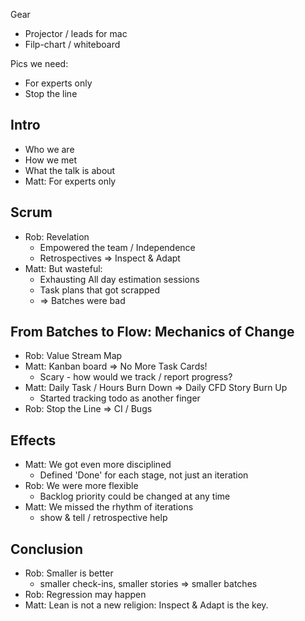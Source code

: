 Gear 
  * Projector / leads for mac
  * Filp-chart / whiteboard
  
Pics we need:
  * For experts only
  * Stop the line

## Intro
  * Who we are                
  * How we met                
  * What the talk is about
  * Matt: For experts only

## Scrum
  * Rob:  Revelation
    * Empowered the team / Independence
    * Retrospectives => Inspect & Adapt 
  * Matt: But wasteful:
    * Exhausting All day estimation sessions
    * Task plans that got scrapped
    * => Batches were bad 

## From Batches to Flow: Mechanics of Change
  * Rob:  Value Stream Map
  * Matt: Kanban board => No More Task Cards!
    * Scary - how would we track / report progress?
  * Matt: Daily Task / Hours Burn Down => Daily CFD Story Burn Up
    * Started tracking todo as another finger
  * Rob:  Stop the Line => CI / Bugs

## Effects
  * Matt: We got even more disciplined
    * Defined 'Done' for each stage, not just an iteration
  * Rob:  We were more flexible
    * Backlog priority could be changed at any time
  * Matt: We missed the rhythm of iterations
    * show & tell / retrospective help

## Conclusion
  * Rob:  Smaller is better
    * smaller check-ins, smaller stories => smaller batches
  * Rob:  Regression may happen
  * Matt: Lean is not a new religion: Inspect & Adapt is the key.
  
